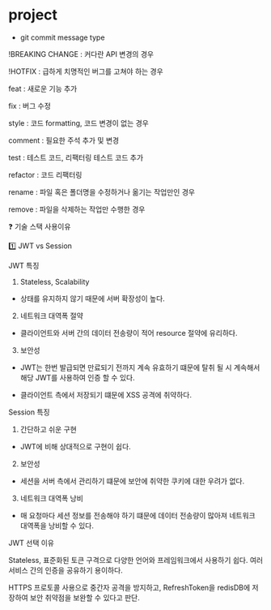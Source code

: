 # project
- git commit message type

!BREAKING CHANGE : 커다란 API 변경의 경우

!HOTFIX : 급하게 치명적인 버그를 고쳐야 하는 경우

feat : 새로운 기능 추가

fix : 버그 수정

style : 코드 formatting, 코드 변경이 없는 경우

comment : 필요한 주석 추가 및 변경

test : 테스트 코드, 리팩터링 테스트 코드 추가

refactor : 코드 리팩터링

rename : 파일 혹은 폴더명을 수정하거나 옮기는 작업만인 경우

remove : 파일을 삭제하는 작업만 수행한 경우

❓ 기술 스택 사용이유

1️⃣ JWT vs Session

JWT 특징


1. Stateless, Scalability

- 상태를 유지하지 않기 때문에 서버 확장성이 높다.

2. 네트워크 대역폭 절약

- 클라이언트와 서버 간의 데이터 전송량이 적어 resource 절약에 유리하다.

3. 보안성

- JWT는 한번 발급되면 만료되기 전까지 계속 유효하기 떄문에 탈취 될 시 계속해서 해당 JWT를 사용하여 인증 할 수 있다.

- 클라이언트 측에서 저장되기 떄문에 XSS 공격에 취약하다.


Session 특징


1. 간단하고 쉬운 구현

- JWT에 비해 상대적으로 구현이 쉽다.

2. 보안성

- 세션을 서버 측에서 관리하기 떄문에 보안에 취약한 쿠키에 대한 우려가 없다.

3. 네트워크 대역폭 낭비

- 매 요청마다 세션 정보를 전송해야 하기 떄문에 데이터 전송량이 많아져 네트워크 대역폭을 낭비할 수 있다.


JWT 선택 이유


Stateless, 표준화된 토큰 구격으로 다양한 언어와 프레임워크에서 사용하기 쉽다. 여러 서비스 간의 인증을 공유하기 용이하다.

HTTPS 프로토콜 사용으로 중간자 공격을 방지하고, RefreshToken을 redisDB에 저장하여 보안 취약점을 보완할 수 있다고 판단.




